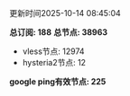 更新时间2025-10-14 08:45:04

**总订阅: 188**
**总节点: 38963**
- vless节点: 12974
- hysteria2节点: 12

**google ping有效节点: 225**
